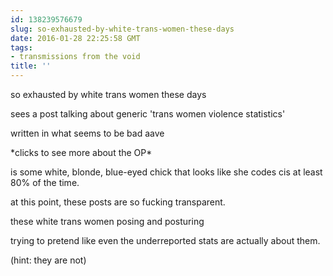 ```yaml
---
id: 138239576679
slug: so-exhausted-by-white-trans-women-these-days
date: 2016-01-28 22:25:58 GMT
tags:
- transmissions from the void
title: ''
---
```


so exhausted by white trans women these days

sees a post talking about generic 'trans women violence statistics'

written in what seems to be bad aave

\*clicks to see more about the OP\*

is some white, blonde, blue-eyed chick that looks like she codes cis at least 80% of the time.

at this point, these posts are so fucking transparent.

these white trans women posing and posturing

trying to pretend like even the underreported stats are actually about them.

(hint: they are not)